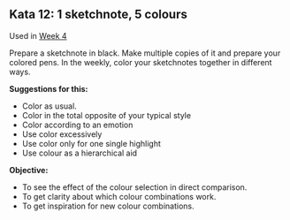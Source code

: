 ## Kata 12: 1 sketchnote, 5 colours

Used in [Week 4](0410_Week_04.md)

Prepare a sketchnote in black. Make multiple copies of it and prepare your colored pens. In the weekly, color your sketchnotes together in different ways.

**Suggestions for this:** 

- Color as usual.
- Color in the total opposite of your typical style
- Color according to an emotion
- Use color excessively
- Use color only for one single highlight
- Use colour as a hierarchical aid


**Objective:**

- To see the effect of the colour selection in direct comparison.
- To get clarity about which colour combinations work.
- To get inspiration for new colour combinations.